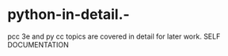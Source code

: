 # python-in-detail.-
pcc 3e and py cc topics are covered in detail for later work. SELF DOCUMENTATION

